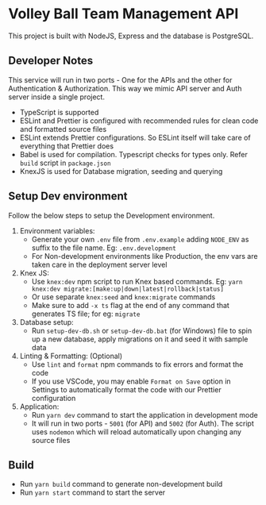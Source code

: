 # Volley Ball Team Management API

This project is built with NodeJS, Express and the database is PostgreSQL.

## Developer Notes

This service will run in two ports - One for the APIs and the other for Authentication & Authorization. This way we mimic API server and Auth server inside a single project.

- TypeScript is supported
- ESLint and Prettier is configured with recommended rules for clean code and formatted source files
- ESLint extends Prettier configurations. So ESLint itself will take care of everything that Prettier does
- Babel is used for compilation. Typescript checks for types only. Refer `build` script in `package.json`
- KnexJS is used for Database migration, seeding and querying

## Setup Dev environment

Follow the below steps to setup the Development environment.

1. Environment variables:
    - Generate your own `.env` file from `.env.example` adding `NODE_ENV` as suffix to the file name. Eg: `.env.development`
    - For Non-development environments like Production, the env vars are taken care in the deployment server level
2. Knex JS:
    - Use `knex:dev` npm script to run Knex based commands. Eg: `yarn knex:dev migrate:[make:up|down|latest|rollback|status]`
    - Or use separate `knex:seed` and `knex:migrate` commands
    - Make sure to add `-x ts` flag at the end of any command that generates TS file; for eg: `migrate`
3. Database setup:
    - Run `setup-dev-db.sh` or `setup-dev-db.bat` (for Windows) file to spin up a new database, apply migrations on it and seed it with sample data
4. Linting & Formatting: (Optional)
    - Use `lint` and `format` npm commands to fix errors and format the code
    - If you use VSCode, you may enable `Format on Save` option in Settings to automatically format the code with our Prettier configuration
5. Application:  
    - Run `yarn dev` command to start the application in development mode
    - It will run in two ports - `5001` (for API) and `5002` (for Auth). The script uses `nodemon` which will reload automatically upon changing any source files

## Build

- Run `yarn build` command to generate non-development build
- Run `yarn start` command to start the server
